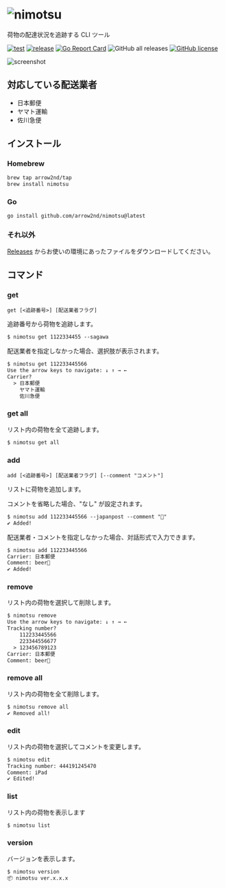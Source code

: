 # ![nimotsu](https://user-images.githubusercontent.com/44780846/143875126-623331d8-dc27-4145-95c7-5d26968d63bf.png)

荷物の配達状況を追跡する CLI ツール

[![test](https://github.com/arrow2nd/nimotsu/actions/workflows/test.yml/badge.svg)](https://github.com/arrow2nd/nimotsu/actions/workflows/test.yml)
[![release](https://github.com/arrow2nd/nimotsu/actions/workflows/release.yml/badge.svg)](https://github.com/arrow2nd/nimotsu/actions/workflows/release.yml)
[![Go Report Card](https://goreportcard.com/badge/github.com/arrow2nd/nimotsu)](https://goreportcard.com/report/github.com/arrow2nd/nimotsu)
![GitHub all releases](https://img.shields.io/github/downloads/arrow2nd/nimotsu/total)
[![GitHub license](https://img.shields.io/github/license/arrow2nd/nimotsu)](https://github.com/arrow2nd/nimotsu/blob/main/LICENSE)

![screenshot](https://user-images.githubusercontent.com/44780846/141614236-b7ea80b9-e76f-4514-a0ce-d1fb19e5290a.png)

## 対応している配送業者

- 日本郵便
- ヤマト運輸
- 佐川急便

## インストール

### Homebrew

```sh
brew tap arrow2nd/tap
brew install nimotsu
```

### Go

```sh
go install github.com/arrow2nd/nimotsu@latest
```

### それ以外

[Releases](https://github.com/arrow2nd/nimotsu/releases) からお使いの環境にあったファイルをダウンロードしてください。

## コマンド

### get

`get [<追跡番号>] [配送業者フラグ]`

追跡番号から荷物を追跡します。

```txt
$ nimotsu get 1122334455 --sagawa
```

配送業者を指定しなかった場合、選択肢が表示されます。

```txt
$ nimotsu get 112233445566
Use the arrow keys to navigate: ↓ ↑ → ←
Carrier?
  > 日本郵便
    ヤマト運輸
    佐川急便
```

### get all

リスト内の荷物を全て追跡します。

```txt
$ nimotsu get all
```

### add

`add [<追跡番号>] [配送業者フラグ] [--comment "コメント"]`

リストに荷物を追加します。

コメントを省略した場合、"なし" が設定されます。

```txt
$ nimotsu add 112233445566 --japanpost --comment "🍺"
✔ Added!
```

配送業者・コメントを指定しなかった場合、対話形式で入力できます。

```txt
$ nimotsu add 112233445566
Carrier: 日本郵便
Comment: beer🍺
✔ Added!
```

### remove

リスト内の荷物を選択して削除します。

```txt
$ nimotsu remove
Use the arrow keys to navigate: ↓ ↑ → ←
Tracking number?
    112233445566
    223344556677
  > 123456789123
Carrier: 日本郵便
Comment: beer🍺
```

### remove all

リスト内の荷物を全て削除します。

```txt
$ nimotsu remove all
✔ Removed all!
```

### edit

リスト内の荷物を選択してコメントを変更します。

```txt
$ nimotsu edit
Tracking number: 444191245470
Comment: iPad
✔ Edited!
```

### list

リスト内の荷物を表示します

```txt
$ nimotsu list
```

### version

バージョンを表示します。

```txt
$ nimotsu version
📦 nimotsu ver.x.x.x
```
